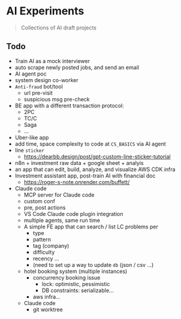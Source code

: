 # AI Experiments

> Collections of AI draft projects


## Todo

- Train AI as a mock interviewer
- auto scrape newly posted jobs, and send an email
- AI agent poc
- system design co-worker
- `Anti-fraud` bot/tool
	- url pre-visit
	- suspicious msg pre-check
 - BE app with a different transaction protocol:
   - 2PC
   - TC/C
   - Saga
	- ...
- Uber-like app
- add time, space complexity to code at `CS_BASICS` via AI agent
- line `sticker`
  - https://dearbb.design/post/gpt-custom-line-sticker-tutorial
- n8n + investment raw data + google sheet + analyis
- an app that can edit, build, analyze, and visualize AWS CDK infra
- Investment assistant app, post-train AI with financial doc
   - https://roger-s-note.onrender.com/buffett/
- Claude code
  - MCP server for Claude code
  - custom conf
  - pre, post actions
  - VS Code Claude code plugin integration
  - multiple agents, same run time
  - A simple FE app that can search / list LC problems per
    - type
    - pattern
    - tag (company)
    - difficulty
    - recency ...
    - (need to set up a way to update `db` (json / csv ...)
  - hotel booking system (multiple instances)
     - concurrency booking issue
     	- lock: optimistic, pessimistic
        - DB constraints: serializable...
     - aws infra...
  - Claude code
     - git worktree
